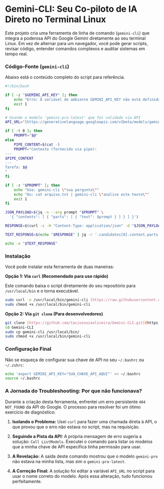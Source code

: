 # Gemini-CLI: Seu Co-piloto de IA Direto no Terminal Linux

Este projeto cria uma ferramenta de linha de comando (`gemini-cli`) que integra a poderosa API do Google Gemini diretamente ao seu terminal Linux. Em vez de alternar para um navegador, você pode gerar scripts, revisar código, entender comandos complexos e auditar sistemas em tempo real.

### Código-Fonte (`gemini-cli`)

Abaixo está o conteúdo completo do script para referência.

```bash
#!/bin/bash

if [ -z "$GEMINI_API_KEY" ]; then
    echo "Erro: A variável de ambiente GEMINI_API_KEY não está definida."
    exit 1
fi

# Usando o modelo 'gemini-pro-latest' que foi validado via API
API_URL="[https://generativelanguage.googleapis.com/v1beta/models/gemini-pro-latest:generateContent?key=$](https://generativelanguage.googleapis.com/v1beta/models/gemini-pro-latest:generateContent?key=$){GEMINI_API_KEY}"

if [ -t 0 ]; then
    PROMPT="$@"
else
    PIPE_CONTENT=$(cat -)
    PROMPT="Contexto (fornecido via pipe):
---
$PIPE_CONTENT
---
Tarefa: $@
"
fi

if [ -z "$PROMPT" ]; then
    echo "Uso: gemini-cli \"sua pergunta\""
    echo "Ou: cat arquivo.txt | gemini-cli \"analise este texto\""
    exit 1
fi

JSON_PAYLOAD=$(jq -n --arg prompt "$PROMPT" \
  '{ "contents": [ { "parts": [ { "text": $prompt } ] } ] }')

RESPONSE=$(curl -s -H "Content-Type: application/json" -d "$JSON_PAYLOAD" "$API_URL")

TEXT_RESPONSE=$(echo "$RESPONSE" | jq -r '.candidates[0].content.parts[0].text // .error.message')

echo -e "$TEXT_RESPONSE"
```

### Instalação

Você pode instalar esta ferramenta de duas maneiras:

**Opção 1: Via `curl` (Recomendado para uso rápido)**

Este comando baixa o script diretamente do seu repositório para `/usr/local/bin` e o torna executável.

```bash
sudo curl -o /usr/local/bin/gemini-cli [https://raw.githubusercontent.com/taciosouzaoliveira/Gemini-CLI/main/gemini-cli](https://raw.githubusercontent.com/taciosouzaoliveira/Gemini-CLI/main/gemini-cli)
sudo chmod +x /usr/local/bin/gemini-cli
```

**Opção 2: Via `git clone` (Para desenvolvedores)**

```bash
git clone [https://github.com/taciosouzaoliveira/Gemini-CLI.git](https://github.com/taciosouzaoliveira/Gemini-CLI.git)
cd Gemini-CLI
sudo cp gemini-cli /usr/local/bin/
sudo chmod +x /usr/local/bin/gemini-cli
```

### Configuração Final

Não se esqueça de configurar sua chave de API no seu `~/.bashrc` ou `~/.zshrc`:

```bash
echo 'export GEMINI_API_KEY="SUA_CHAVE_API_AQUI"' >> ~/.bashrc
source ~/.bashrc
```

### A Jornada do Troubleshooting: Por que não funcionava?

Durante a criação desta ferramenta, enfrentei um erro persistente `404 NOT_FOUND` da API do Google. O processo para resolver foi um ótimo exercício de diagnóstico:

1.  **Isolando o Problema:** Usei `curl` para fazer uma chamada direta à API, o que provou que o erro não estava no script, mas na requisição.

2.  **Seguindo a Pista da API:** A própria mensagem de erro sugeria a solução: `Call ListModels`. Executei o comando para listar os modelos que a minha chave de API específica tinha permissão para usar.

3.  **A Revelação:** A saída deste comando mostrou que o modelo `gemini-pro` não estava na minha lista, mas sim o `gemini-pro-latest`.

4.  **A Correção Final:** A solução foi editar a variável `API_URL` no script para usar o nome correto do modelo. Após essa alteração, tudo funcionou perfeitamente.

